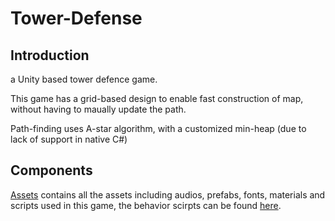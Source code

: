 # Tower-Defense

## Introduction
 a Unity based tower defence game.

This game has a grid-based design to enable fast construction of map,
without having to maually update the path.

Path-finding uses A-star algorithm, with a customized min-heap (due to lack of support in native C#)

## Components
[Assets](https://github.com/Luke-ZL/Tower-Defense/tree/master/Assets) contains all the assets including audios, prefabs, fonts, materials and scripts used in this game, the behavior scirpts can be found [here](https://github.com/Luke-ZL/Tower-Defense/tree/master/Assets/Scripts).
